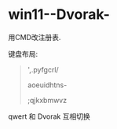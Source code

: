# win11--Dvorak-
用CMD改注册表.

键盘布局:

> ',.pyfgcrl/
> 
> aoeuidhtns-
> 
> ;qjkxbmwvz

qwert 和 Dvorak 互相切换
